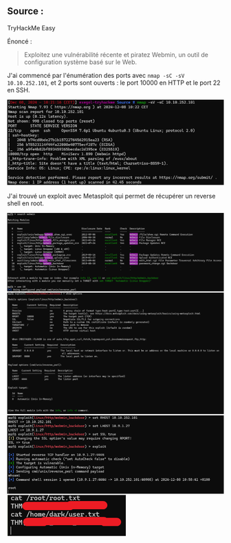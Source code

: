 ## Source :

TryHackMe Easy

Énoncé : 
>Exploitez une vulnérabilité récente et piratez Webmin, un outil de configuration système basé sur le Web.

J'ai commencé par l'énumération des ports avec `nmap -sC -sV 10.10.252.101`, et 2 ports sont ouverts : le port 10000 en HTTP et le port 22 en SSH.

![alt text](image.png)

J'ai trouvé un exploit avec Metasploit qui permet de récupérer un reverse shell en root.

![alt text](image-1.png)
![alt text](image-2.png)
![alt text](image-3.png)
![alt text](image-4.png)